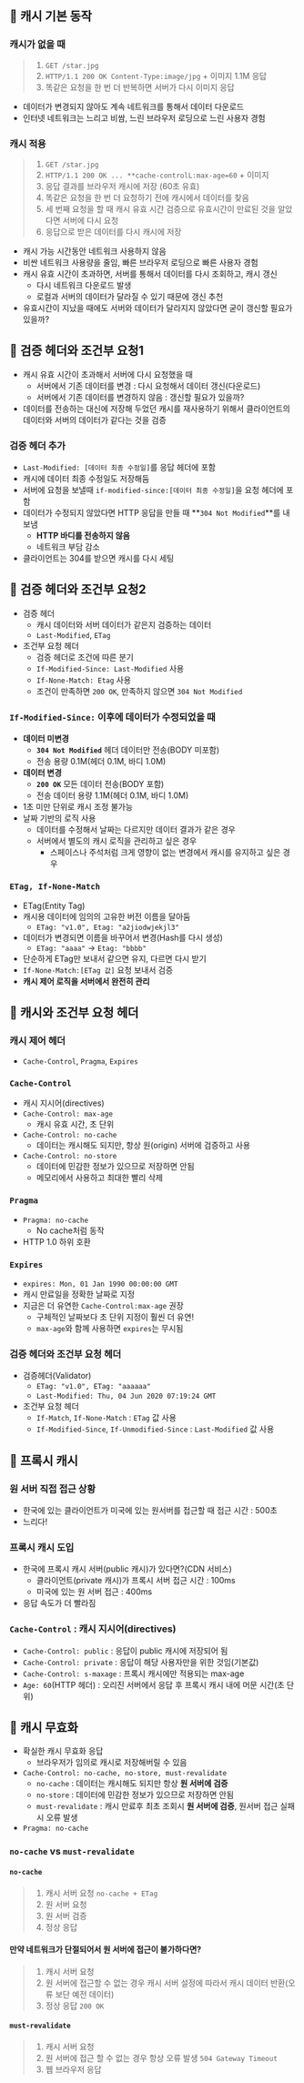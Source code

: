 ## 🧸 캐시 기본 동작

### 캐시가 없을 때

> 1. `GET /star.jpg`
> 2. `HTTP/1.1 200 OK Content-Type:image/jpg` + 이미지 1.1M 응답
> 3. 똑같은 요청을 한 번 더 반복하면 서버가 다시 이미지 응답

- 데이터가 변경되지 않아도 계속 네트워크를 통해서 데이터 다운로드
- 인터넷 네트워크는 느리고 비쌈, 느린 브라우저 로딩으로 느린 사용자 경험

### 캐시 적용

> 1. `GET /star.jpg`
> 2. `HTTP/1.1 200 OK ... **cache-controlL:max-age=60` + 이미지
> 3. 응답 결과를 브라우저 캐시에 저장 (60초 유효)
> 4. 똑같은 요청을 한 번 더 요청하기 전에 캐시에서 데이터를 찾음
> 5. 세 번째 요청을 할 때 캐시 유효 시간 검증으로 유효시간이 만료된 것을 알았다면 서버에 다시 요청
> 6. 응답으로 받은 데이터를 다시 캐시에 저장

- 캐시 가능 시간동안 네트워크 사용하지 않음
- 비싼 네트워크 사용량을 줄임, 빠른 브라우저 로딩으로 빠른 사용자 경험
- 캐시 유효 시간이 초과하면, 서버를 통해서 데이터를 다시 조회하고, 캐시 갱신
  - 다시 네트워크 다운로드 발생
  - 로컬과 서버의 데이터가 달라질 수 있기 때문에 갱신 추천
- 유효시간이 지났을 때에도 서버와 데이터가 달라지지 않았다면 굳이 갱신할 필요가 있을까?

## 🧸 검증 헤더와 조건부 요청1

- 캐시 유효 시간이 초과해서 서버에 다시 요청했을 때
  - 서버에서 기존 데이터를 변경 : 다시 요청해서 데이터 갱신(다운로드)
  - 서버에서 기존 데이터를 변경하지 않음 : 갱신할 필요가 있을까?
- 데이터를 전송하는 대신에 저장해 두었던 캐시를 재사용하기 위해서 클라이언트의 데이터와 서버의 데이터가 같다는 것을 검증

### 검증 헤더 추가

- `Last-Modified: [데이터 최종 수정일]`를 응답 헤더에 포함
- 캐시에 데이터 최종 수정일도 저장해둠
- 서버에 요청을 보낼때 `if-modified-since:[데이터 최종 수정일]`을 요청 헤더에 포함
- 데이터가 수정되지 않았다면 HTTP 응답을 만들 때 **`304 Not Modified`**를 내보냄
  - **HTTP 바디를 전송하지 않음**
  - 네트워크 부담 감소
- 클라이언트는 304를 받으면 캐시를 다시 세팅

## 🧸 검증 헤더와 조건부 요청2

- 검증 헤더
  - 캐시 데이터와 서버 데이터가 같은지 검증하는 데이터
  - `Last-Modified`, `ETag`
- 조건부 요청 헤더
  - 검증 헤더로 조건에 따른 분기
  - `If-Modified-Since: Last-Modified` 사용
  - `If-None-Match: Etag` 사용
  - 조건이 만족하면 `200 OK`, 만족하지 않으면 `304 Not Modified`

### `If-Modified-Since:` 이후에 데이터가 수정되었을 때

- **데이터 미변경**
  - **`304 Not Modified`** 헤더 데이터만 전송(BODY 미포함)
  - 전송 용량 0.1M(헤더 0.1M, 바디 1.0M)
- **데이터 변경**
  - **`200 OK`** 모든 데이터 전송(BODY 포함)
  - 전송 데이터 용량 1.1M(헤더 0.1M, 바디 1.0M)
- 1초 미만 단위로 캐시 조정 불가능
- 날짜 기반의 로직 사용
  - 데이터를 수정해서 날짜는 다르지만 데이터 결과가 같은 경우
  - 서버에서 별도의 캐시 로직을 관리하고 싶은 경우
    - 스페이스나 주석처럼 크게 영향이 없는 변경에서 캐시를 유지하고 싶은 경우

### `ETag, If-None-Match`

- ETag(Entity Tag)
- 캐시용 데이터에 임의의 고유한 버전 이름을 달아둠
  - `ETag: "v1.0", Etag: "a2jiodwjekjl3"`
- 데이터가 변경되면 이름을 바꾸어서 변경(Hash를 다시 생성)
  - `ETag: "aaaa"` -> `Etag: "bbbb"`
- 단순하게 ETag만 보내서 같으면 유지, 다르면 다시 받기
- `If-None-Match:[ETag 값]` 요청 보내서 검증
- **캐시 제어 로직을 서버에서 완전히 관리**

## 🧸 캐시와 조건부 요청 헤더

### 캐시 제어 헤더

- `Cache-Control`, `Pragma`, `Expires`

### `Cache-Control`

- 캐시 지시어(directives)
- `Cache-Control: max-age`
  - 캐시 유효 시간, 초 단위
- `Cache-Control: no-cache`
  - 데이터는 캐시해도 되지만, 항상 원(origin) 서버에 검증하고 사용
- `Cache-Control: no-store`
  - 데이터에 민감한 정보가 있으므로 저장하면 안됨
  - 메모리에서 사용하고 최대한 빨리 삭제

### `Pragma`

- `Pragma: no-cache`
  - No cache처럼 동작
- HTTP 1.0 하위 호환

### `Expires`

- `expires: Mon, 01 Jan 1990 00:00:00 GMT`
- 캐시 만료일을 정확한 날짜로 지정
- 지금은 더 유연한 `Cache-Control:max-age` 권장
  - 구체적인 날짜보다 초 단위 지정이 훨씬 더 유연!
  - `max-age`와 함께 사용하면 `expires`는 무시됨

### 검증 헤더와 조건부 요청 헤더

- 검증헤더(Validator)
  - `ETag: "v1.0", ETag: "aaaaaa"`
  - `Last-Modified: Thu, 04 Jun 2020 07:19:24 GMT`
- 조건부 요청 헤더
  - `If-Match`, `If-None-Match` : `ETag` 값 사용
  - `If-Modified-Since`, `If-Unmodified-Since` : `Last-Modified` 값 사용

## 🧸 프록시 캐시

### 원 서버 직접 접근 상황

- 한국에 있는 클라이언트가 미국에 있는 원서버를 접근할 때 접근 시간 : 500초
- 느리다!

### 프록시 캐시 도입

- 한국에 프록시 캐시 서버(public 캐시)가 있다면?(CDN 서비스)
  - 클라이언트(private 캐시)가 프록시 서버 접근 시간 : 100ms
  - 미국에 있는 원 서버 접근 : 400ms
- 응답 속도가 더 빨라짐

### `Cache-Control` : 캐시 지시어(directives)

- `Cache-Control: public` : 응답이 public 캐시에 저장되어 됨
- `Cache-Control: private` : 응답이 해당 사용자만을 위한 것임(기본값)
- `Cache-Control: s-maxage` : 프록시 캐시에만 적용되는 max-age
- `Age: 60`(HTTP 헤더) : 오리진 서버에서 응답 후 프록시 캐시 내에 머문 시간(초 단위)

## 🧸 캐시 무효화

- 확실한 캐시 무효화 응답
  - 브라우저가 임의로 캐시로 저장해버릴 수 있음
- `Cache-Control: no-cache, no-store, must-revalidate`
  - `no-cache` : 데이터는 캐시해도 되지만 항상 **원 서버에 검증**
  - `no-store` : 데이터에 민감한 정보가 있으므로 저장하면 안됨
  - `must-revalidate` : 캐시 만료후 최초 조회시 **원 서버에 검증**, 원서버 접근 실패시 오류 발생
- `Pragma: no-cache`

### `no-cache` vs `must-revalidate`

#### `no-cache`

> 1. 캐시 서버 요청 `no-cache + ETag`
> 2. 원 서버 요청
> 3. 원 서버 검증
> 4. 정상 응답

#### 만약 네트워크가 단절되어서 원 서버에 접근이 불가하다면?

> 1. 캐시 서버 요청
> 2. 원 서버에 접근할 수 없는 경우 캐시 서버 설정에 따라서 캐시 데이터 반환(오류 보단 예전 데이터)
> 3. 정상 응답 `200 OK`

#### `must-revalidate`

> 1. 캐시 서버 요청
> 2. 원 서버에 접근 할 수 없는 경우 항상 오류 발생 `504 Gateway Timeout`
> 3. 웹 브라우저 응답
